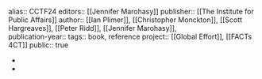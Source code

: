 alias:: CCTF24
editors:: [[Jennifer Marohasy]] 
publisher:: [[The Institute for Public Affairs]] 
author:: [[Ian Plimer]], [[Christopher Monckton]], [[Scott Hargreaves]], [[Peter Ridd]], [[Jennifer Marohasy]],  
publication-year::
tags:: book, reference
project:: [[Global Effort]], [[FACTs 4CT]] 
public:: true

-
-